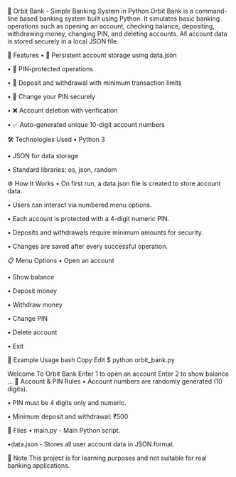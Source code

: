 🏦 Orbit Bank - Simple Banking System in Python
Orbit Bank is a command-line based banking system built using Python. It simulates basic banking operations such as opening an account, checking balance, depositing, withdrawing money, changing PIN, and deleting accounts. All account data is stored securely in a local JSON file.

🚀 Features
• 📁 Persistent account storage using data.json

• 🔐 PIN-protected operations

• 💸 Deposit and withdrawal with minimum transaction limits

• 🔄 Change your PIN securely

• ❌ Account deletion with verification

• ✅ Auto-generated unique 10-digit account numbers

🛠️ Technologies Used
• Python 3

• JSON for data storage

• Standard libraries: os, json, random

⚙️ How It Works
• On first run, a data.json file is created to store account data.

• Users can interact via numbered menu options.

• Each account is protected with a 4-digit numeric PIN.

• Deposits and withdrawals require minimum amounts for security.

• Changes are saved after every successful operation.

📋 Menu Options
• Open an account

• Show balance

• Deposit money

• Withdraw money

• Change PIN

• Delete account

• Exit

🧪 Example Usage
bash
Copy
Edit
$ python orbit_bank.py

Welcome To Orbit Bank
Enter 1 to open an account
Enter 2 to show balance
...
🔐 Account & PIN Rules
• Account numbers are randomly generated (10 digits).

• PIN must be 4 digits only and numeric.

• Minimum deposit and withdrawal: ₹500

📂 Files
• main.py - Main Python script.

•data.json - Stores all user account data in JSON format.

📌 Note
This project is for learning purposes and not suitable for real banking applications.

